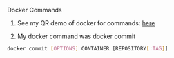 Docker Commands

1. See my QR demo of docker for commands: [here](https://github.com/kaw393939/improved-qr-docker-2024)

2. My docker command was docker commit

``` sh
docker commit [OPTIONS] CONTAINER [REPOSITORY[:TAG]]
```
